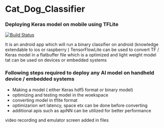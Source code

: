 # Cat_Dog_Classifier
### Deploying Keras model on mobile using TFLite
 
[![Build Status](https://travis-ci.org/joemccann/dillinger.svg?branch=master)](https://travis-ci.org/joemccann/dillinger)

It is an android app which will run  a binary classifier on android (knowledge extendable to ios or raspberry )
TensorFlowLite can be used to convert TF / Keras model in a flatbuffer file which is a optimized and light weight model tat can be used on devices or embedded systems 

### Following steps required to deploy any AI model on handheld device / embedded systems 
  - Making a model ( either Keras hdf5 format or binary model)
  - optimizing and testing model in the woekspace 
  - converting model in tflite format 
  - optimizarion wrt latency, space etx can be done before converting 
  - additional apis such as apiNN can be utilized for better performance

video recording and emulator screen added in files 
